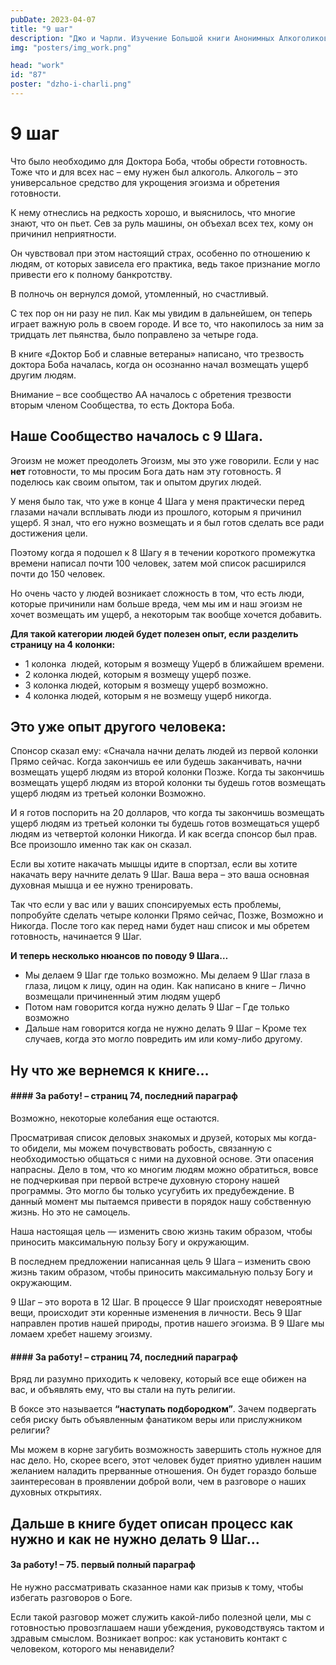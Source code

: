 ```yaml
---
pubDate: 2023-04-07
title: "9 шаг"
description: "Джо и Чарли. Изучение Большой книги Анонимных Алкоголиков.  (086)"
img: "posters/img_work.png"

head: "work"
id: "87"
poster: "dzho-i-charli.png"
---
```


# 9 шаг

Что было необходимо для Доктора Боба, чтобы обрести готовность. Тоже что и для всех нас – ему нужен был алкоголь. Алкоголь – это универсальное средство для укрощения эгоизма и обретения готовности.

К нему отнеслись на редкость хорошо, и выяснилось, что многие знают, что он пьет. Сев за руль машины, он объехал всех тех, кому он причинил неприятности.

Он чувствовал при этом настоящий страх, особенно по отношению к людям, от которых зависела его практика, ведь такое признание могло привести его к полному банкротству.

В полночь он вернулся домой, утомленный, но счастливый.

С тех пор он ни разу не пил. Как мы увидим в дальнейшем, он теперь играет важную роль в своем городе. И все то, что накопилось за ним за тридцать лет пьянства, было поправлено за четыре года.

В книге «Доктор Боб и славные ветераны» написано, что трезвость доктора Боба началась, когда он осознанно начал возмещать ущерб другим людям.

Внимание – все сообщество АА началось с обретения трезвости вторым членом Сообщества, то есть Доктора Боба.

## Наше Сообщество началось с 9 Шага.

Эгоизм не может преодолеть Эгоизм, мы это уже говорили. Если у нас **нет** готовности, то мы просим Бога дать нам эту готовность. Я  поделюсь как своим опытом, так и опытом других людей.

У меня было так, что уже в конце 4 Шага у меня практически перед глазами начали всплывать люди из прошлого, которым я причинил ущерб. Я знал, что его нужно возмещать и я был готов сделать все ради достижения цели.

Поэтому когда я подошел к 8 Шагу я в течении короткого промежутка времени написал почти 100 человек, затем мой список расширился почти до 150 человек.

Но очень часто у людей возникает сложность в том, что есть люди, которые причинили нам больше вреда, чем мы им и наш эгоизм не хочет возмещать им ущерб, а некоторым так вообще хочется добавить.

**Для такой категории людей будет полезен опыт, если разделить страницу на 4 колонки:**

- 1 колонка  людей, которым я возмещу Ущерб в ближайшем времени.
- 2 колонка людей, которым я возмещу ущерб позже.
- 3 колонка людей, которым я возмещу ущерб возможно.
- 4 колонка людей, которым я не возмещу ущерб никогда.

## Это уже опыт другого человека:

Спонсор сказал ему: «Сначала начни делать людей из первой колонки Прямо сейчас. Когда закончишь ее или будешь заканчивать, начни возмещать ущерб людям из второй колонки Позже. Когда ты закончишь возмещать ущерб людям из второй колонки ты будешь готов возмещать ущерб людям из третьей колонки Возможно.

И я готов поспорить на 20 долларов, что когда ты закончишь возмещать ущерб людям из третьей колонки ты будешь готов возмещаться ущерб людям из четвертой колонки Никогда. И как всегда спонсор был прав. Все произошло именно так как он сказал.

Если вы хотите накачать мышцы идите в спортзал, если вы хотите накачать веру начните делать 9 Шаг. Ваша вера – это ваша основная духовная мышца и ее нужно тренировать.

Так что если у вас или у ваших спонсируемых есть проблемы, попробуйте сделать четыре колонки Прямо сейчас, Позже, Возможно и Никогда. После того как перед нами будет наш список и мы обретем готовность, начинается 9 Шаг.

**И теперь несколько нюансов по поводу 9 Шага…**

- Мы делаем 9 Шаг где только возможно. Мы делаем 9 Шаг глаза в глаза, лицом к лицу, один на один. Как написано в книге – Лично возмещали причиненный этим людям ущерб
- Потом нам говорится когда нужно делать 9 Шаг – Где только возможно
- Дальше нам говорится когда не нужно делать 9 Шаг – Кроме тех случаев, когда это могло повредить им или кому-либо другому.

## Ну что же вернемся к книге…

#### #### За работу! – страниц 74, последний параграф

Возможно, некоторые колебания еще остаются.

Просматривая список деловых знакомых и друзей, которых мы когда-то обидели, мы можем почувствовать робость, связанную с необходимостью общаться с ними на духовной основе. Эти опасения напрасны. Дело в том, что ко многим людям можно обратиться, вовсе не подчеркивая при первой встрече духовную сторону нашей программы. Это могло бы только усугубить их предубеждение. В данный момент мы пытаемся привести в порядок нашу собственную жизнь. Но это не самоцель.

Наша настоящая цель — изменить свою жизнь таким образом, чтобы приносить максимальную пользу Богу и окружающим.

В последнем предложении написанная цель 9 Шага – изменить свою жизнь таким образом, чтобы приносить максимальную пользу Богу и окружающим.

9 Шаг – это ворота в 12 Шаг. В процессе 9 Шаг происходят невероятные вещи, происходит эти коренные изменения в личности. Весь 9 Шаг направлен против нашей природы, против нашего эгоизма. В 9 Шаге мы ломаем хребет нашему эгоизму.

#### #### За работу! – страниц 74, последний параграф

Вряд ли разумно приходить к человеку, который все еще обижен на вас, и объявлять ему, что вы стали на путь религии.

В боксе это называется **“наступать подбородком”**. Зачем подвергать себя риску быть объявленным фанатиком веры или прислужником религии?

Мы можем в корне загубить возможность завершить столь нужное для нас дело. Но, скорее всего, этот человек будет приятно удивлен нашим желанием наладить прерванные отношения. Он будет гораздо больше заинтересован в проявлении доброй воли, чем в разговоре о наших духовных открытиях.

## Дальше в книге будет описан процесс как нужно и как не нужно делать 9 Шаг…

#### За работу! – 75. первый полный параграф

Не нужно рассматривать сказанное нами как призыв к тому, чтобы избегать разговоров о Боге.

Если такой разговор может служить какой-либо полезной цели, мы с готовностью провозглашаем наши убеждения, руководствуясь тактом и здравым смыслом. Возникает вопрос: как установить контакт с человеком, которого мы ненавидели?
